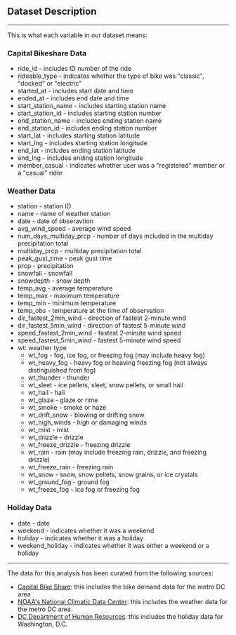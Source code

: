 ## Dataset Description
---
This is what each variable in our dataset means:

### Capital Bikeshare Data
- ride_id -  includes ID number of the ride
- rideable_type - indicates whether the type of bike was "classic", "docked" or "electric"
- started_at - includes start date and time
- ended_at - includes end date and time
- start_station_name - includes starting station name
- start_station_id - includes starting station number
- end_station_name - includes ending station name
- end_station_id - includes ending station number
- start_lat - includes starting station latitude
- start_lng - includes starting station longitude
- end_lat - includes ending station latitude
- end_lng - includes ending station longitude
- member_casual -  indicates whether user was a "registered" member or a "casual" rider

### Weather Data
- station - station ID
- name - name of weather station
- date - date of obseravtion
- avg_wind_speed - average wind speed
- num_days_multiday_prcp - number of days included in the multiday precipitation total 
- multiday_prcp - multiday precipitation total
- peak_gust_time - peak gust time
- prcp - precipitation
- snowfall - snowfall
- snowdepth - snow depth
- temp_avg - average temperature
- temp_max - maximum temperature
- temp_min - minimum temperature
- temp_obs - temperature at the time of observation
- dir_fastest_2min_wind - direction of fastest 2-minute wind
- dir_fastest_5min_wind - direction of fastest 5-minute wind
- speed_fastest_2min_wind - fastest 2-minute wind speed
- speed_fastest_5min_wind - fastest 5-minute wind speed
- wt: weather type
	- wt_fog - fog, ice fog, or freezing fog (may include heavy fog)
	- wt_heavy_fog - heavy fog or heaving freezing fog (not always distinguished from fog)
	- wt_thunder - thunder
	- wt_sleet - ice pellets, sleet, snow pellets, or small hail
	- wt_hail - hail
	- wt_glaze - glaze or rime
	- wt_smoke - smoke or haze
	- wt_drift_snow - blowing or drifting snow
	- wt_high_winds - high or damaging winds
	- wt_mist - mist
	- wt_drizzle - drizzle
	- wt_freeze_drizzle - freezing drizzle
	- wt_rain - rain (may include freezing rain, drizzle, and freezing drizzle)
	- wt_freeze_rain - freezing rain
	- wt_snow - snow, snow pellets, snow grains, or ice crystals
	- wt_ground_fog - ground fog
	- wt_freeze_fog - ice fog or freezing fog

### Holiday Data
- date - date
- weekend - indicates whether it was a weekend
- holiday - indicates whether it was a holiday
- weekend_holiday - indicates whether it was either a weekend or a holiday


---
The data for this analysis has been curated from the following sources:

- [Capital Bike Share](https://www.capitalbikeshare.com/system-data): this includes the bike demand data for the metro DC area
- [NOAA's National Climatic Data Center](https://www.ncdc.noaa.gov/cdo-web/search): this includes the weather data for the metro DC area
- [DC Department of Human Resources](https://edpm.dc.gov/issuances/legal-public-holidays-2023/): this includes the holiday data for Washington, D.C.




